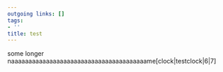 ```yaml
---
outgoing links: []
tags:
- ''
title: test
---
```

some longer naaaaaaaaaaaaaaaaaaaaaaaaaaaaaaaaaaaaaaame[clock|testclock|6|7]